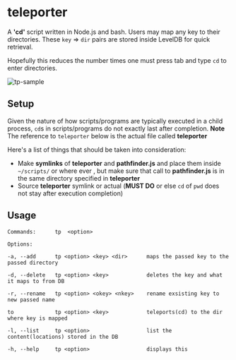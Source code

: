 # teleporter

A **'cd'** script written in Node.js and bash. Users may map any key to their directories. These `key` => `dir` pairs are stored inside LevelDB for quick retrieval.

Hopefully this reduces the number times one must press tab and type `cd` to enter directories.

![tp-sample](https://user-images.githubusercontent.com/22797257/53432634-e2051a00-39c0-11e9-817d-b8b479f22755.gif)

## Setup

Given the nature of how scripts/programs are typically executed in a child process, `cd`s in scripts/programs do not exactly last after completion. 
**Note** The reference to `teleporter` below is the actual file called **teleporter**

Here's a list of things that should be taken into consideration:
* Make **symlinks** of **teleporter** and **pathfinder.js** and place them inside `~/scripts/` or where ever , but make sure that call to **pathfinder.js** is in the same directory specified in **teleporter**
* Source **teleporter** symlink or actual (**MUST DO** or else `cd` of `pwd` does not stay after execution completion)


## Usage

```
Commands:      tp  <option>

Options: 

-a, --add      tp <option> <key> <dir>      maps the passed key to the passed directory

-d, --delete   tp <option> <key>            deletes the key and what it maps to from DB

-r, --rename   tp <option> <okey> <nkey>    rename exsisting key to new passed name

to             tp <option> <key>            teleports(cd) to the dir where key is mapped

-l, --list     tp <option>                  list the content(locations) stored in the DB

-h, --help     tp <option>                  displays this 

```

